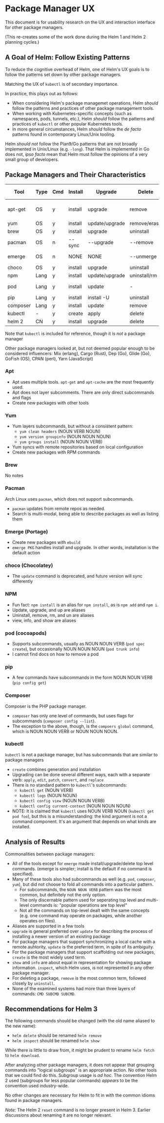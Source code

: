 # Package Manager UX

This document is for usability research on the UX and interaction interface for other package managers.

(This re-creates some of the work done during the Helm 1 and Helm 2 planning cycles.)

## A Goal of Helm: Follow Existing Patterns

To reduce the cognitive overhead of Helm, one of Helm's UX goals is to follow the patterns set down by other package managers.

Matching the UX of `kubectl` is of secondary importance.

In practice, this plays out as follows:

- When considering Helm's package managemet operations, Helm _should_ follow the patterns and practices of other package management tools.
- When working with Kubernetes-specific concepts (such as namespaces, pods, tunnels, etc.), Helm _should_ follow the patterns and practices of `kubectl` or other popular Kubernetes tools.
- In more general circumstances, Helm _should_ follow the _de facto_ patterns found in contemporary Linux/Unix tooling.

Helm _should not_ follow the Plan9/Go patterns that are not broadly implemented in Unix/Linux (e.g. `-long`). That Helm is implemented in Go does not, _ipso facto_ mean that Helm must follow the opinions of a very small group of developers.

## Package Managers and Their Characteristics



| Tool     | Type | Cmd | Install | Upgrade        | Delete       | Create | Repo Update | Search           | About Pkg      |
| ----     | ---- | ------ | ------- | -------        | ------       | ------ | ----------- | ------           | ---------      |
| apt-get  | OS   | y      | install | upgrade        | remove       | -      | update      | apt-cache search | apt-cache show |
| yum      | OS   | y      | install | update/upgrade | remove/erase | -      | -           | search           | info           |
| brew     | OS   | y      | install | upgrade        | uninstall    | create | update      | search           | info           |
| pacman   | OS   | n      | --sync  | --upgrade      | --remove     | -      | -           | --query          | --query        |
| emerge   | OS   | n      | NONE    | NONE           | --unmerge    | -      | --sync      | --search         | --search       |
| choco    | OS   | y      | install | upgrade        | uninstall    | new    | ~update~    | search           | info           |
| npm      | Lang | y      | install | update/upgrade | uninstall/rm | init/create | -      | search           | view/info/show |
| pod      | Lang | y      | install | update         | -            | spec create | -      | search           | search         |
| pip      | Lang | y      | install | install -U     | uninstall    | -      | -           | search           | show           |
| composer | Lang | y      | install | update         | remove       | init   | -           | search           | show           |
| kubectl  | -    | y      | create  | apply          | delete       | create | -           | -                | -              |
| helm 2   | CN   | y      | install | upgrade        | delete       | create | update      | search           | inspect        |

Note that `kubectl` is included for reference, though it is _not_ a package manager

Other package managers looked at, but not deemed popular enough to be considered influencers: Mix (erlang), Cargo (Rust), Dep (Go), Glide (Go), GoFish (OS), CPAN (perl), Yarn (JavaScript)

### Apt

- Apt uses multiple tools. `apt-get` and `apt-cache` are the most frequently used.
- Apt does not layer subcomments. There are only direct subcommands and flags
- Create new packages with other tools

### Yum

- Yum layers subcommands, but without a consistent pattern:
    - `yum clean headers` (NOUN VERB NOUN)
    - `yum version groupinfo` (NOUN NOUN NOUN)
    - `yum groups install` (NOUN NOUN VERB)
- Yum syncs with remote repositories based on local configuration
- Create new packages with RPM commands

### Brew

No notes

### Pacman

Arch Linux uses `pacman`, which does not support subcommands.

- `pacman` updates from remote repos as needed.
- Search is multi-modal, being able to describe packages as well as listing them

### Emerge (Portage)

- Create new packages with `ebuild`
- `emerge PKG` handles install and upgrade. In other words, installation is the default action

### choco (Chocolatey)

- The `update` command is deprecated, and future version will sync differently

### NPM

- Fun fact: `npm isntall` is an alias for `npm install`, as is `npm add` and `npm i`.
- Update, upgrade, and up are aliases
- Uninstall, remove, rm, and un are aliases
- view, info, and show are aliases

### pod (cocoapods)

- Supports subcommands, usually as NOUN NOUN VERB (`pod spec create`), but occasionally NOUN NOUN NOUN (`pod trunk info`)
- I cannot find docs on how to remove a pod

### pip

- A few commands have subcommands in the form NOUN NOUN VERB (`pip config get`)

### Composer

Composer is the PHP package manager.

- `composer` has only one level of commands, but uses flags for subcommands (`composer config --list`).
- The exception to the above, though, is the `compoers global` command, which is NOUN NOUN VERB or NOUN NOUN NOUN.

### kubectl

`kubectl` is not a package manager, but has subcommands that are similar to package managers

- `create` combines generation and installation
- Upgrading can be done several different ways, each with a separate verb: `apply`, `edit`, `patch`, `convert`, and `replace`
- There is no standard pattern to `kubectl`'s subcommands:
    - `kubectl get` (NOUN VERB)
    - `kubectl logs` (NOUN NOUN)
    - `kubectl config view` (NOUN NOUN VERB)
    - `kubectl config current-context` (NOUN NOUN NOUN)
- NOTE: It is claimed that `kubectl` uses NOUN VERB NOUN (`kubectl get pod foo`), but this is a misunderstanding: the kind argument is not a command component. It's an argument that depends on what kinds are installed.

## Analysis of Results

Commonalities between package managers:

- All of the tools except for `emerge` made install/upgrade/delete top level commands. (emerge is simpler; install is the default if no command is specified).
- Many of these tools also had subcommands as well (e.g. `pod`, `composer`, `yum`), but did not choose to fold all commands into a particular pattern.
    - For subcommands, the `NOUN NOUN VERB` pattern was the most common, but definitely not the only option.
    - The only discernable pattern used for seperating top level and multi-level commands is: "popular operations are top level"
    - Not all the commands on top-level dealt with the same concepts (e.g. one command may operate on packages, while another operates on files).
- Aliases are supported in a few tools
- `upgrade` is general preferred over `update` for describing the process of installing a newer version of an existing package
- For package managers that support synchronizing a local cache with a remote auhtority, `update` is the preferred term, in spite of its ambiguity.
- For the package managers that support scaffolding out new packages, `create` is the most widely used term.
- `show` and `info` are about equal in representation for showing package information. `inspect`, which Helm uses, is not represented in any other package manager.
- For deleting a package, `remove` is the most common term, followed closely by `uninstall`.
- None of the examined systems had more than three layers of commands: `CMD SUBCMD SUBCMD`.

## Recommendations for Helm 3

The following commands should be changed (with the old name aliased to the new name):

- `helm delete` should be renamed `helm remove`
- `helm inspect` should be renamed `helm show`

While there is little to draw from, it might be prudent to rename `helm fetch` to `helm download`.

After analyzing other package managers, it does not appear that grouping commands into "logical subgroups" is an appropriate action. No other tools that we could find do this. Subgroup usage is _ad hoc_. The convention Helm 2 used (subgroups for less popular commands) _appears_ to be the convention used industry-wide.

No other changes are necessary for Helm to fit in with the common idioms found in package managers.

_Note:_ The Helm 2 `reset` command is no longer present in Helm 3. Earlier discussions about renaming it are no longer relevant.